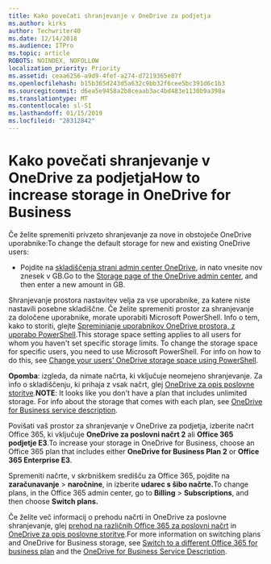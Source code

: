 ```yaml
---
title: Kako povečati shranjevanje v OneDrive za podjetja
ms.author: kirks
author: Techwriter40
ms.date: 12/14/2018
ms.audience: ITPro
ms.topic: article
ROBOTS: NOINDEX, NOFOLLOW
localization_priority: Priority
ms.assetid: ceaa6256-a9d9-4fef-a274-d7219365e07f
ms.openlocfilehash: b15b365d243d5a632c9bb32f6cee5bc391d6c1b3
ms.sourcegitcommit: d6ea5e9458a2b8ceaab3ac4bd483e1130b9a398a
ms.translationtype: MT
ms.contentlocale: sl-SI
ms.lasthandoff: 01/15/2019
ms.locfileid: "28312842"
---
```

# <a name="how-to-increase-storage-in-onedrive-for-business"></a><span data-ttu-id="f002b-102">Kako povečati shranjevanje v OneDrive za podjetja</span><span class="sxs-lookup"><span data-stu-id="f002b-102">How to increase storage in OneDrive for Business</span></span>

<span data-ttu-id="f002b-103">Če želite spremeniti privzeto shranjevanje za nove in obstoječe OneDrive uporabnike:</span><span class="sxs-lookup"><span data-stu-id="f002b-103">To change the default storage for new and existing OneDrive users:</span></span>
  
- <span data-ttu-id="f002b-104">Pojdite na [skladiščenja strani admin center OneDrive](https://admin.onedrive.com/?v=StorageSettings), in nato vnesite nov znesek v GB.</span><span class="sxs-lookup"><span data-stu-id="f002b-104">Go to the [Storage page of the OneDrive admin center](https://admin.onedrive.com/?v=StorageSettings), and then enter a new amount in GB.</span></span>
    
<span data-ttu-id="f002b-p101">Shranjevanje prostora nastavitev velja za vse uporabnike, za katere niste nastavili posebne skladiščne. Če želite spremeniti prostor za shranjevanje za določene uporabnike, morate uporabiti Microsoft PowerShell. Info o tem, kako to storiti, glejte [Spreminjanje uporabnikov OneDrive prostora, z uporabo PowerShell](https://go.microsoft.com/fwlink/?linkid=866402).</span><span class="sxs-lookup"><span data-stu-id="f002b-p101">This storage space setting applies to all users for whom you haven't set specific storage limits. To change the storage space for specific users, you need to use Microsoft PowerShell. For info on how to do this, see [Change your users' OneDrive storage space using PowerShell](https://go.microsoft.com/fwlink/?linkid=866402).</span></span> 
  
 <span data-ttu-id="f002b-p102">**Opomba**: izgleda, da nimate načrta, ki vključuje neomejeno shranjevanje. Za info o skladiščenju, ki prihaja z vsak načrt, glej [OneDrive za opis poslovne storitve](https://go.microsoft.com/fwlink/p/?LinkID=826071).</span><span class="sxs-lookup"><span data-stu-id="f002b-p102">**NOTE**: It looks like you don't have a plan that includes unlimited storage. For info about the storage that comes with each plan, see [OneDrive for Business service description](https://go.microsoft.com/fwlink/p/?LinkID=826071).</span></span>
  
<span data-ttu-id="f002b-110">Povišati vaš prostor za shranjevanje v OneDrive za podjetja, izberite načrt Office 365, ki vključuje **OneDrive za poslovni načrt 2** ali **Office 365 podjetje E3**.</span><span class="sxs-lookup"><span data-stu-id="f002b-110">To increase your storage in OneDrive for Business, choose an Office 365 plan that includes either **OneDrive for Business Plan 2** or **Office 365 Enterprise E3**.</span></span> 
  
<span data-ttu-id="f002b-111">Spremeniti načrte, v skrbniškem središču za Office 365, pojdite na **zaračunavanje** \> **naročnine**, in izberite **udarec s šibo načrte.**</span><span class="sxs-lookup"><span data-stu-id="f002b-111">To change plans, in the Office 365 admin center, go to **Billing** \> **Subscriptions**, and then choose **Switch plans.**</span></span>
  
<span data-ttu-id="f002b-112">Če želite več informacij o prehodu načrti in OneDrive za poslovne shranjevanje, glej [prehod na različnih Office 365 za poslovni načrt](https://go.microsoft.com/fwlink/?LinkId=2031117) in [OneDrive za opis poslovne storitve](https://go.microsoft.com/fwlink/?LinkId-2031122).</span><span class="sxs-lookup"><span data-stu-id="f002b-112">For more information on switching plans and OneDrive for Business storage, see [Switch to a different Office 365 for business plan](https://go.microsoft.com/fwlink/?LinkId=2031117) and the [OneDrive for Business Service Description](https://go.microsoft.com/fwlink/?LinkId-2031122).</span></span>
  


